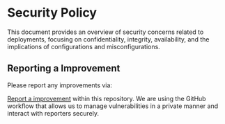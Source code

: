 # Security Policy

This document provides an overview of security concerns related to deployments, focusing on confidentiality, integrity, availability, and the implications of configurations and misconfigurations.

## Reporting a Improvement

Please report any improvements via:

[Report a improvement](https://github.com/ammnt/nginx/issues/new)
within this repository. We are using the GitHub workflow that allows us to manage vulnerabilities in a private manner and interact with reporters securely.
